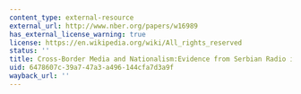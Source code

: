 ```yaml
---
content_type: external-resource
external_url: http://www.nber.org/papers/w16989
has_external_license_warning: true
license: https://en.wikipedia.org/wiki/All_rights_reserved
status: ''
title: Cross-Border Media and Nationalism:Evidence from Serbian Radio in Croatia
uid: 6478607c-39a7-47a3-a496-144cfa7d3a9f
wayback_url: ''
---
```

